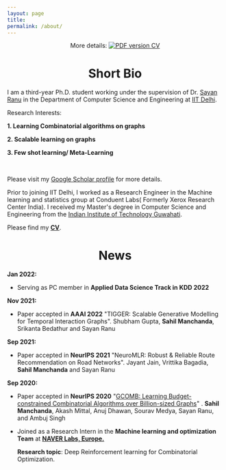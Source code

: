 ```yaml
---
layout: page
title: 
permalink: /about/
---
```


<p align="center">
    More details: 
    <a href="https://drive.google.com/file/d/1wcnP3lGS-rjhPeN6aNQVP4LAl1Rtb9sA/view?usp=sharing">
        <img alt="PDF version CV" src="https://img.shields.io/badge/Curriculum Vitae-PDF-blue.svg">
    </a>
</p>


# <center>Short Bio</center>

I am a third-year Ph.D. student working under the supervision of Dr. [Sayan Ranu](http://www.cse.iitd.ac.in/~sayan/) in the Department of Computer Science and Engineering at [IIT Delhi](https://cse.iitd.ac.in).


Research Interests:

   **1. Learning Combinatorial algorithms on graphs**

   **2. Scalable learning on graphs**

   **3. Few shot learning/ Meta-Learning**
 
 <br>
 
Please visit my [Google Scholar profile](https://scholar.google.com/citations?user=OPyjQHwAAAAJ&hl=en) for more details. 


Prior to joining IIT Delhi, I worked as a Research Engineer in the Machine learning and statistics group at Conduent Labs( Formerly Xerox Research Center India). I received my Master's degree in Computer Science and Engineering from the [Indian Institute of Technology Guwahati](http://iitg.ernet.in/cse).

Please find my [**CV**](https://drive.google.com/file/d/1wcnP3lGS-rjhPeN6aNQVP4LAl1Rtb9sA/view?usp=sharing).

# <center>News</center>
**Jan 2022:**
* Serving as PC member in **Applied Data Science Track in KDD 2022**



**Nov 2021:**
* Paper accepted in **AAAI 2022**
"TIGGER: Scalable Generative Modelling for Temporal Interaction Graphs".  Shubham Gupta, **Sahil Manchanda**, Srikanta Bedathur and Sayan Ranu

**Sep 2021:**
* Paper accepted in **NeurIPS 2021**
"NeuroMLR: Robust & Reliable Route Recommendation on Road Networks".  Jayant Jain, Vrittika Bagadia, **Sahil Manchanda** and Sayan Ranu

**Sep 2020:**

* Paper accepted in **NeurIPS 2020**
"[GCOMB: Learning Budget-constrained Combinatorial Algorithms over Billion-sized Graphs](https://arxiv.org/abs/1903.03332)" .  **Sahil Manchanda**, Akash Mittal, Anuj Dhawan, Sourav Medya, Sayan Ranu, and Ambuj Singh 


* Joined as a Research Intern in the **Machine learning and optimization Team** at **[NAVER Labs, Europe.](https://europe.naverlabs.com/research/machine-learning-and-optimization/)** 

    **Research topic**: Deep Reinforcement learning for Combinatorial Optimization.
